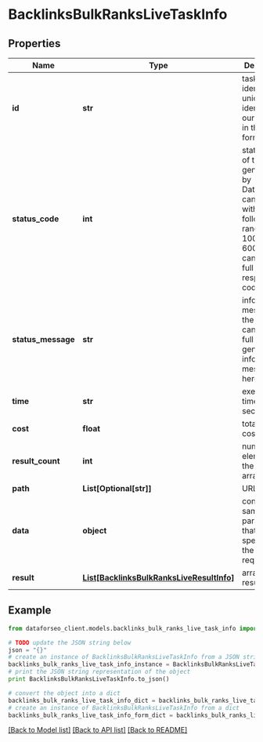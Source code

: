# BacklinksBulkRanksLiveTaskInfo


## Properties

Name | Type | Description | Notes
------------ | ------------- | ------------- | -------------
**id** | **str** | task identifier unique task identifier in our system in the UUID format | [optional] 
**status_code** | **int** | status code of the task generated by DataForSEO, can be within the following range: 10000-60000 you can find the full list of the response codes here | [optional] 
**status_message** | **str** | informational message of the task you can find the full list of general informational messages here | [optional] 
**time** | **str** | execution time, seconds | [optional] 
**cost** | **float** | total tasks cost, USD | [optional] 
**result_count** | **int** | number of elements in the result array | [optional] 
**path** | **List[Optional[str]]** | URL path | [optional] 
**data** | **object** | contains the same parameters that you specified in the POST request | [optional] 
**result** | [**List[BacklinksBulkRanksLiveResultInfo]**](BacklinksBulkRanksLiveResultInfo.md) | array of results | [optional] 

## Example

```python
from dataforseo_client.models.backlinks_bulk_ranks_live_task_info import BacklinksBulkRanksLiveTaskInfo

# TODO update the JSON string below
json = "{}"
# create an instance of BacklinksBulkRanksLiveTaskInfo from a JSON string
backlinks_bulk_ranks_live_task_info_instance = BacklinksBulkRanksLiveTaskInfo.from_json(json)
# print the JSON string representation of the object
print BacklinksBulkRanksLiveTaskInfo.to_json()

# convert the object into a dict
backlinks_bulk_ranks_live_task_info_dict = backlinks_bulk_ranks_live_task_info_instance.to_dict()
# create an instance of BacklinksBulkRanksLiveTaskInfo from a dict
backlinks_bulk_ranks_live_task_info_form_dict = backlinks_bulk_ranks_live_task_info.from_dict(backlinks_bulk_ranks_live_task_info_dict)
```
[[Back to Model list]](../README.md#documentation-for-models) [[Back to API list]](../README.md#documentation-for-api-endpoints) [[Back to README]](../README.md)


